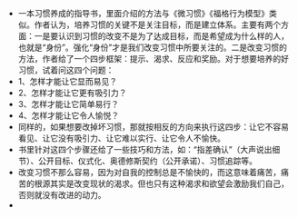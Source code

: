 - 一本习惯养成的指导书，里面介绍的方法与《微习惯》《福格行为模型》类似。作者认为，培养习惯的关键不是关注目标，而是建立体系。主要有两个方面：一是要认识到习惯的改变不是为了达成目标，而是希望成为什么样的人，也就是“身份”。强化“身份”才是我们改变习惯中所要关注的。二是改变习惯的方法，作者给了一个四步框架：提示、渴求、反应和奖励。对于想要培养的好习惯，试着问这四个问题：
- 1、怎样才能让它显而易见？
- 2、怎样才能让它更有吸引力？
- 3、怎样才能让它简单易行？
- 4、怎样才能让它令人愉悦？
- 同样的，如果想要改掉坏习惯，那就按相反的方向来执行这四步：让它不容易看见、让它没有吸引力、让它难以实行、让它令人不愉快。
- 书里针对这四个步骤还给了一些技巧和方法，如：“指差确认”（大声说出细节）、公开目标、仪式化、奥德修斯契约（公开承诺）、习惯追踪等。
- 改变习惯不那么容易，因为对自我的控制总是不愉快的，而这意味着痛苦，痛苦的根源其实是改变现状的渴求。但也只有这种渴求和欲望会激励我们自己，否则就没有改进的动力。
-